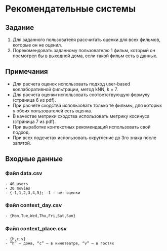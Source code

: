 # Рекомендательные системы

## Задание

1. Для заданного пользователя рассчитать оценки для всех фильмов, которые он не оценил.
2. Порекомендовать заданному пользователю 1 фильм, который он посмотрел бы в выходной дома, если такой фильм есть в данных.

## Примечания

- Для расчета оценок использовать подход user-based коллаборативной фильтрации, метод kNN, k = 7.
- Для расчета оценки использовать соответствующую формулу (страница 6 из pdf).
- При расчете сходства использовать только те фильмы, для которых у обоих пользователей есть оценка.
- В качестве метрики сходства использовать метрику косинуса (страница 7 из pdf).
- При выработке контекстных рекомендаций использовать свой подход.
- При всех подсчетах использовать округление до 3го знака после запятой.

## Входные данные

### Файл data.csv

    - 40 users
    - 30 movies
    - {-1,1,2,3,4,5}; -1 – нет оценки
  
### Файл context_day.csv

    - {Mon,Tue,Wed,Thu,Fri,Sat,Sun}

### Файл context_place.csv

    - {h,c,v}
    - “h” – дома, “c” – в кинотеатре, “v” – в гостях